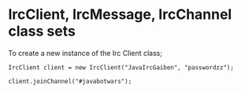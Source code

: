 # IrcClient, IrcMessage, IrcChannel class sets

To create a new instance of the Irc Client class;

`IrcClient client = new IrcClient("JavaIrcGaiben", "passwordzz");`

`client.joinChannel("#javabotwars");`
